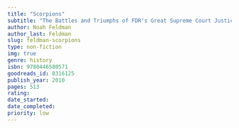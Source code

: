 ```yaml
---
title: "Scorpions"
subtitle: "The Battles and Triumphs of FDR's Great Supreme Court Justices"
author: Noah Feldman
author_last: Feldman
slug: feldman-scorpions
type: non-fiction
img: true
genre: history
isbn: 9780446580571
goodreads_id: 8316125
publish_year: 2010
pages: 513
rating: 
date_started:
date_completed:
priority: low
---
```


